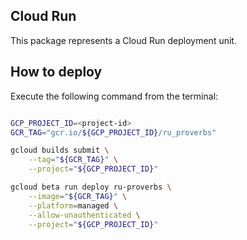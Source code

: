 Cloud Run
-------

This package represents a Cloud Run deployment unit.

## How to deploy

Execute the following command from the terminal:

```bash

GCP_PROJECT_ID=<project-id>
GCR_TAG="gcr.io/${GCP_PROJECT_ID}/ru_proverbs"

gcloud builds submit \
    --tag="${GCR_TAG}" \
    --project="${GCP_PROJECT_ID}"

gcloud beta run deploy ru-proverbs \
    --image="${GCR_TAG}" \
    --platform=managed \
    --allow-unauthenticated \
    --project="${GCP_PROJECT_ID}"

```
